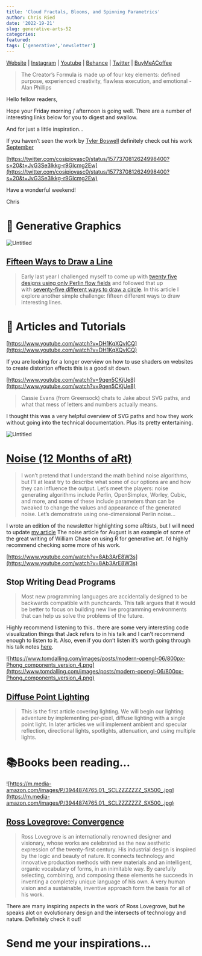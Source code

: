 ```yaml
---
title: 'Cloud Fractals, Blooms, and Spinning Parametrics'
author: Chris Ried
date: '2022-19-21'
slug: generative-arts-52
categories: 
featured: 
tags: ['generative','newsletter']
---
```


[Website](https://www.generativecollective.com/) |  [Instagram](https://www.instagram.com/generate.collective/) | [Youtube](https://www.youtube.com/channel/UCBOYyqA-mqyoTSJ8pO9sQiA) | [Behance](https://www.behance.net/generatecoll) | [Twitter](https://twitter.com/generatecoll) | [BuyMeACoffee](https://www.buymeacoffee.com/generatecoll)

> The Creator’s Formula is made up of four key elements: defined purpose, experienced creativity, flawless execution, and emotional -Alan Phillips
> 

Hello fellow readers, 

Hope your Friday morning / afternoon is going well. There are a number of interesting links below for you to digest and swallow. 

And for just a little inspiration… 

If you haven’t seen the work by [Tyler Boswell](https://www.teaboswell.com/)  definitely check out his work [September](https://www.teaboswell.com/projects/september) 

[https://twitter.com/cosipiovasc0/status/1577370812624998400?s=20&t=JvG3Se3lkkg-r9GIcmg2Ew](https://twitter.com/cosipiovasc0/status/1577370812624998400?s=20&t=JvG3Se3lkkg-r9GIcmg2Ew)

Have a wonderful weekend! 

Chris 

# 📸 Generative Graphics

![Untitled](https://s3-us-west-2.amazonaws.com/secure.notion-static.com/624241c1-9d28-4738-b388-9139c982ecf6/Untitled.png)

## [Fifteen Ways to Draw a Line](https://sighack.com/post/fifteen-ways-to-draw-a-line)

> Early last year I challenged myself to come up with [twenty five designs using only Perlin flow fields](https://sighack.com/post/getting-creative-with-perlin-noise-fields) and followed that up with [seventy-five different ways to draw a circle](https://sighack.com/post/seventy-five-ways-to-draw-a-circle). In this article I explore another simple challenge: fifteen different ways to draw interesting lines.
> 

# 🔖 Articles and Tutorials

[https://www.youtube.com/watch?v=DH1KqXQvICQ](https://www.youtube.com/watch?v=DH1KqXQvICQ)

If you are looking for a longer overview on how to use shaders on websites to create distortion effects this is a good sit down. 

[https://www.youtube.com/watch?v=9qen5CKjUe8](https://www.youtube.com/watch?v=9qen5CKjUe8)

> Cassie Evans (from Greensock) chats to Jake about SVG paths, and what that mess of letters and numbers actually means.
> 

I thought this was a very helpful overview of SVG paths and how they work without going into the technical documentation. Plus its pretty entertaining. 

![Untitled](https://s3-us-west-2.amazonaws.com/secure.notion-static.com/1b92b364-b3f6-454b-b424-03618038c27d/Untitled.png)

# [Noise (12 Months of aRt)](https://www.williamrchase.com/post/noise-12-months-of-art-august/)

> I won’t pretend that I understand the math behind noise algorithms, but I’ll at least try to describe what some of our options are and how they can influence the output. Let’s meet the players: noise generating algorithms include Perlin, OpenSimplex, Worley, Cubic, and more, and some of these include parameters than can be tweaked to change the values and appearance of the generated noise. Let’s demonstrate using one-dimensional Perlin noise…
> 

 I wrote an edition of the newsletter highlighting some aRtists, but I will need to update [my article](https://generative.substack.com/p/generative-art-and-r) The noise article for August is an example of some of the great writing of William Chase on using R for generative art. I’d highly recommend checking some more of his work. 

[https://www.youtube.com/watch?v=8Ab3ArE8W3s](https://www.youtube.com/watch?v=8Ab3ArE8W3s)

## Stop Writing Dead Programs

> Most new programming languages are accidentally designed to be backwards compatible with punchcards. This talk argues that it would be better to focus on building new live programming environments that can help us solve the problems of the future.
> 

Highly recommend listening to this.. there are some very interesting code visualization things that Jack refers to in his talk and I can’t recommend enough to listen to it. Also, even if you don’t listen it’s worth going through his talk notes [here](https://jackrusher.com/strange-loop-2022/).

![https://www.tomdalling.com/images/posts/modern-opengl-06/800px-Phong_components_version_4.png](https://www.tomdalling.com/images/posts/modern-opengl-06/800px-Phong_components_version_4.png)

## ****[Diffuse Point Lighting](https://www.tomdalling.com/blog/modern-opengl/06-diffuse-point-lighting/)****

> This is the first article covering lighting. We will begin our lighting adventure by implementing per-pixel, diffuse lighting with a single point light. In later articles we will implement ambient and specular reflection, directional lights, spotlights, attenuation, and using multiple lights.
> 

# 📚Books been reading…

![https://m.media-amazon.com/images/P/3944874765.01._SCLZZZZZZZ_SX500_.jpg](https://m.media-amazon.com/images/P/3944874765.01._SCLZZZZZZZ_SX500_.jpg)

## **[Ross Lovegrove: Convergence](https://www.amazon.com/Ross-Lovegrove-Convergence/dp/3944874765/ref=sr_1_1?crid=2E9P892OL82M0&keywords=ross+lovegrove&qid=1666362579&qu=eyJxc2MiOiIxLjQ4IiwicXNhIjoiMC42NSIsInFzcCI6IjAuMDAifQ%3D%3D&sprefix=ross+lovegrov%2Caps%2C494&sr=8-1)**

> Ross Lovegrove is an internationally renowned designer and visionary, whose works are celebrated as the new aesthetic expression of the twenty-first century. His industrial design is inspired by the logic and beauty of nature. It connects technology and innovative production methods with new materials and an intelligent, organic vocabulary of forms, in an inimitable way. By carefully selecting, combining, and composing these elements he succeeds in inventing a completely unique language of his own. A very human vision and a sustainable, inventive approach form the basis for all of his work.
> 

There are many inspiring aspects in the work of Ross Lovegrove, but he speaks alot on evolutionary design and the intersects of technology and nature. Definitely check it out! 

# Send me your inspirations...